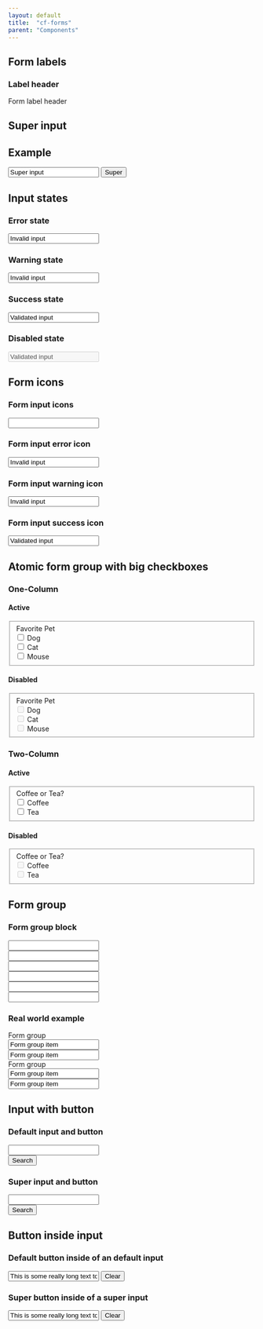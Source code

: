 ```yaml
---
layout: default
title:  "cf-forms"
parent: "Components"
---
```


## Form labels

### Label header

<label class="form-label-header">
    Form label header
</label>


## Super input

## Example

<input class="input__super" type="text" value="Super input" title="Test input">
<button class="a-btn a-btn__super">Super</button>


## Input states

### Error state

<input class="error" type="text" value="Invalid input" title="Test input">

### Warning state

<input class="warning" type="text" value="Invalid input" title="Test input">

### Success state

<input class="success" type="text" value="Validated input" title="Test input">

### Disabled state

<input class="disabled" disabled="true" autocomplete="off" type="text" value="Validated input" title="Test input">

## Form icons

### Form input icons

<input type="text" value="" title="Test input">
<span class="cf-form_input-icon cf-icon cf-icon-email"></span>

### Form input error icon

<input class="error" type="text" value="Invalid input" title="Test input">
<span class="cf-form_input-icon cf-icon cf-icon-delete-round" role="alert"></span>

### Form input warning icon

<input class="warning" type="text" value="Invalid input" title="Test input">
<span class="cf-form_input-icon cf-icon cf-icon-error-round" role="alert"></span>

### Form input success icon

<input class="success" type="text" value="Validated input" title="Test input">
<span class="cf-form_input-icon cf-icon cf-icon-approved-round"></span>

## Atomic form group with big checkboxes

### One-Column

#### Active

<fieldset class="o-form-input-group">
    <div class="form-l_col
                form-l_col-1
                u-mb0">
        <legend class="form-label-header">
            Favorite Pet
        </legend>
    </div>
    <div class="m-big-checkbox">
        <div class="m-big-checkbox_container">
            <input class="a-input"
                   type="checkbox"
                   name="form_pets"
                   id="input_pets-1">
            <label class="a-input_label"
                   for="input_pets-1">
                Dog
            </label>
        </div>
    </div>
    <div class="m-big-checkbox">
        <div class="m-big-checkbox_container">
            <input class="a-input"
                   type="checkbox"
                   name="form_pets"
                   id="input_pets-2">
            <label class="a-input_label"
                   for="input_pets-2">
                Cat
            </label>
        </div>
    </div>
    <div class="m-big-checkbox">
        <div class="m-big-checkbox_container">
            <input class="a-input"
                   type="checkbox"
                   name="form_pets"
                   id="input_pets-3">
            <label class="a-input_label"
                   for="input_pets-3">
                Mouse
            </label>
        </div>
    </div>
</fieldset>

#### Disabled

<fieldset class="o-form-input-group">
    <div class="form-l_col
                form-l_col-1
                u-mb0">
        <legend class="form-label-header">
            Favorite Pet
        </legend>
    </div>
    <div class="m-big-checkbox">
        <div class="m-big-checkbox_container">
            <input class="a-input"
                   type="checkbox"
                   name="form_pets__disabled"
                   id="input_pets-1__disabled"
                   disabled>
            <label class="a-input_label"
                   for="input_pets-1__disabled">
                Dog
            </label>
        </div>
    </div>
    <div class="m-big-checkbox">
        <div class="m-big-checkbox_container">
            <input class="a-input"
                   type="checkbox"
                   name="form_pets__disabled"
                   id="input_pets-2__disabled"
                   disabled>
            <label class="a-input_label"
                   for="input_pets-2__disabled">
                Cat
            </label>
        </div>
    </div>
    <div class="m-big-checkbox">
        <div class="m-big-checkbox_container">
            <input class="a-input"
                   type="checkbox"
                   name="form_pets__disabled"
                   id="input_pets-3__disabled"
                   disabled>
            <label class="a-input_label"
                   for="input_pets-3__disabled">
                Mouse
            </label>
        </div>
    </div>
</fieldset>

### Two-Column

#### Active

<fieldset class="o-form-input-group o-form-input-group__two-column">
    <div class="form-l_col
                form-l_col-1
                u-mb0">
        <legend class="form-label-header">
            Coffee or Tea?
        </legend>
    </div>
    <div class="m-big-checkbox">
        <div class="m-big-checkbox_container">
            <input class="a-input"
                   type="checkbox"
                   name="form_coffee-tea"
                   id="input_coffee-tea-1">
            <label class="a-input_label"
                   for="input_coffee-tea-1">
                Coffee
            </label>
        </div>
    </div>
    <div class="m-big-checkbox">
        <div class="m-big-checkbox_container">
            <input class="a-input"
                   type="checkbox"
                   name="form_coffee-tea"
                   id="input_coffee-tea-2">
            <label class="a-input_label"
                   for="input_coffee-tea-2">
                Tea
            </label>
        </div>
    </div>
</fieldset>

#### Disabled

<fieldset class="o-form-input-group o-form-input-group__two-column">
    <div class="form-l_col
                form-l_col-1
                u-mb0">
        <legend class="form-label-header">
            Coffee or Tea?
        </legend>
    </div>
    <div class="m-big-checkbox">
        <div class="m-big-checkbox_container">
            <input class="a-input"
                   type="checkbox"
                   name="form_coffee-tea__disabled"
                   id="input_coffee-tea-1__disabled"
                   disabled>
            <label class="a-input_label"
                   for="input_coffee-tea-1__disabled">
                Coffee
            </label>
        </div>
    </div>
    <div class="m-big-checkbox">
        <div class="m-big-checkbox_container">
            <input class="a-input"
                   type="checkbox"
                   name="form_coffee-tea__disabled"
                   id="input_coffee-tea-2__disabled"
                   disabled>
            <label class="a-input_label"
                   for="input_coffee-tea-2__disabled">
                Tea
            </label>
        </div>
    </div>
</fieldset>

## Form group

### Form group block

<div class="block">
    <div class="form-group">
        <div class="form-group_item">
            <input type="text" title="Test input">
        </div>
        <div class="form-group_item">
            <input type="text" title="Test input">
        </div>
    </div>
    <div class="form-group">
        <div class="form-group_item">
            <input type="text" title="Test input">
        </div>
        <div class="form-group_item">
            <input type="text" title="Test input">
        </div>
    </div>
    <div class="form-group">
        <div class="form-group_item">
            <input type="text" title="Test input">
        </div>
        <div class="form-group_item">
            <input type="text" title="Test input">
        </div>
    </div>
</div>

### Real world example
<div class="block">
    <div class="form-group">
        <label class="form-label-header">Form group</label>
        <div class="form-group_item">
            <input type="text" value="Form group item" title="Test input">
        </div>
        <div class="form-group_item">
            <input type="text" value="Form group item" title="Test input">
        </div>
    </div>
    <div class="form-group">
        <label class="form-label-header">Form group</label>
        <div class="form-group_item">
            <input type="text" value="Form group item" title="Test input">
        </div>
        <div class="form-group_item">
            <input type="text" value="Form group item" title="Test input">
        </div>
    </div>
</div>

## Input with button

### Default input and button

<div class="input-with-btn">
    <div class="input-with-btn_input">
        <input type="text" title="Test input">
    </div>
    <div class="input-with-btn_btn">
        <button class="a-btn">Search</button>
    </div>
</div>

### Super input and button

<div class="input-with-btn">
    <div class="input-with-btn_input">
        <input class="input__super" type="text" title="Test input">
    </div>
    <div class="input-with-btn_btn">
        <button class="a-btn a-btn__super">Search</button>
    </div>
</div>

## Button inside input

### Default button inside of an default input

<div class="block">
    <div class="btn-inside-input">
        <input type="text"
               value="This is some really long text to make sure that the button doesn't overlap the content in such a way that this input becomes unusable." title="Test input">
        <button class="a-btn a-btn__link">
            Clear
            <span class="cf-icon cf-icon-delete"></span>
        </button>
    </div>
</div>

### Super button inside of a super input

<div class="block">
    <div class="btn-inside-input">
        <input class="input__super"
               type="text"
               value="This is some really long text to make sure that the button doesn't overlap the content in such a way that this input becomes unusable." title="Test input">
        <button class="a-btn a-btn__super a-btn__link a-btn__secondary">
            Clear
            <span class="cf-icon cf-icon-delete"></span>
        </button>
    </div>
</div>